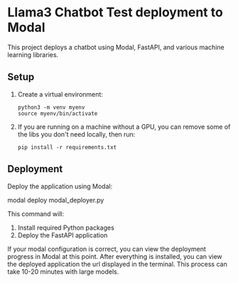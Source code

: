# Llama3 Chatbot Test deployment to Modal

This project deploys a chatbot using Modal, FastAPI, and various machine learning libraries.

## Setup

1. Create a virtual environment:
   ```
   python3 -m venv myenv
   source myenv/bin/activate
   ```

3. If you are running on a machine without a GPU, you can remove some of the libs you don't need locally, then run:
   ```
   pip install -r requirements.txt
   ```

## Deployment

Deploy the application using Modal:

modal deploy modal_deployer.py

This command will:
1. Install required Python packages
2. Deploy the FastAPI application

If your modal configuration is correct, you can view the deployment progress in Modal at this point. After everything is installed, you can view the deployed application the url displayed in the terminal. This process can take 10-20 minutes with large models.



